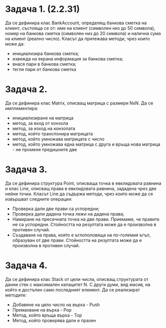 # Задача 1. (2.2.31)
Да се дефинира клас BankAccount, определящ банкова сметка на клиент, състояща се от: име на клиент (символен низ до 50 символа), 
номер на банкова сметка (символен низ до 20 символа) и налична сума на клиент (реално число). Класът да притежава методи, чрез които може да:
- инициализира банкова сметка;
- извежда на екрана информация за банкова сметка;
- внася пари в банкова сметка;
- тегли пари от банкова сметка

# Задача 2.
Да се дефинира клас Matrix, описващ матрица с размери NxN.
Да се имплементира:
- инициализиране на матрица
- метод, за вход от конзола
- метод, за изход на конзолата
- метод, който транспонира матрицата
- метод, който умножава матрицата с число
- метод, който умножава една матрица с друга и връща нова матрица - не променя предишните две

# Задача 3. 
Да се дефинира структура Point, описваща точка в евклидовата
равнина и клас Line, описващ права в евклидовата равнина, зададена чрез две нейни точки.
Класът Line да съдържа методи, чрез които може да се извършват
следните операции:
- Проверка дали две прави са успоредни;
- Проверка дали дадена точка лежи на дадена права;
- Намиране на пресечната точка на две прави. Приемаме, че правите не са успоредни. Стойността на резултата може да е произволна в противен случай.
- Създаване на права, която е ъглополовяща на по-големия ъгъл, образуван от две прави. Стойността на резултата може да е
произволна в противен случай.

# Задача 4.
Да се дефинира клас Stack от цели числа, описващ структурата от данни стек с максимален капацитет N.
С други думи, вид масив, на който е достъпен само последният елемент.
Да се реализират методите:
- Добавяне на цяло число на върха - Push
- Премахване на върха - Pop
- Метод, който връща върха - Top
- Метод, който проверява дали е празен 
